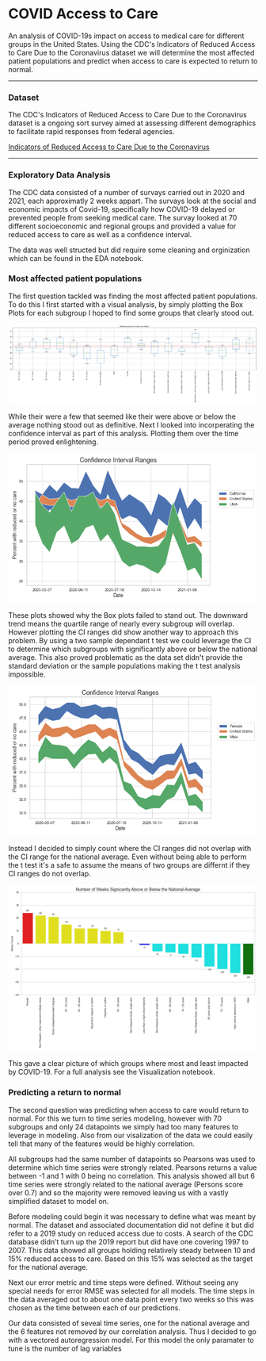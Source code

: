 # COVID Access to Care
An analysis of COVID-19s impact on access to medical care for different groups in the United States. Using the CDC's Indicators of Reduced Access to Care Due to the Coronavirus dataset we will determine the most affected patient populations and predict when access to care is expected to return to normal. 

------------------

### Dataset
The CDC's Indicators of Reduced Access to Care Due to the Coronavirus dataset is a ongoing sort survey aimed at assessing different demographics to facilitate rapid responses from federal agencies.

[Indicators of Reduced Access to Care Due to the Coronavirus](https://data.cdc.gov/NCHS/Indicators-of-Reduced-Access-to-Care-Due-to-the-Co/xb3p-q62w)

------------------

### Exploratory Data Analysis
The CDC data consisted of a number of survays carried out in 2020 and 2021, each approximatly 2 weeks appart. The survays look at the social and economic impacts of Covid-19, specifically how COVID-19 delayed or prevented people from seeking medical care. The survay looked at 70 different socioeconomic and regional groups and provided a value for reduced access to care as well as a confidence interval. 

The data was well structed but did require some cleaning and orginization which can be found in the EDA notebook. 

### Most affected patient populations
The first question tackled was finding the most affected patient populations. To do this I first started with a visual analysis, by simply plotting the Box Plots for each subgroup I hoped to find some groups that clearly stood out. 

![Alt text](Images/BoxPlotsNonStates.png?raw=true "Box Plots for Non State Subgroups")

While their were a few that seemed like their were above or below the average nothing stood out as definitive. Next I looked into incorperating the confidence interval as part of this analysis. Plotting them over the time period proved enlightening. 

![Alt text](Images/CAvUTciRange.png?raw=true "CA vs UT CI range")

These plots showed why the Box plots failed to stand out. The downward trend means the quartile range of nearly every subgroup will overlap. However plotting the CI ranges did show another way to approach this problem. By using a two sample dependant t test we could leverage the CI to determine which subgroups with significantly above or below the national average. This also proved problematic as the data set didn't provide the standard deviation or the sample populations making the t test analysis impossible. 

![Alt text](Images/MalevFemaleciRange.png?raw=true "Male vs Female CI range") 

Instead I decided to simply count where the CI ranges did not overlap with the CI range for the national average. Even without being able to perform the t test it's a safe to assume the means of two groups are differnt if they CI ranges do not overlap. 

![Alt text](Images/WeekCountNonState.png?raw=true "Weeks above or below the national average") 

This gave a clear picture of which groups where most and least impacted by COVID-19. For a full analysis see the Visualization notebook. 

### Predicting a return to normal
The second question was predicting when access to care would return to normal. For this we turn to time series modeling, however with 70 subgroups and only 24 datapoints we simply had too many features to leverage in modeling. Also from our visalization of the data we could easily tell that many of the features would be highly correlation. 

All subgroups had the same number of datapoints so Pearsons was used to determine which time series were strongly related. Pearsons returns a value between -1 and 1 with 0 being no correlation. This analysis showed all but 6 time series were strongly related to the national average (Persons score over 0.7) and so the majority were removed leaving us with a vastly simplified dataset to model on. 

Before modeling could begin it was necessary to define what was meant by normal. The dataset and associated documentation did not define it but did refer to a 2019 study on reduced access due to costs. A search of the CDC database didn’t turn up the 2019 report but did have one covering 1997 to 2007. This data showed all groups holding relatively steady between 10 and 15% reduced access to care. Based on this 15% was selected as the target for the national average. 

Next our error metric and time steps were defined. Without seeing any special needs for error RMSE was selected for all models. The time steps in the data averaged out to about one data point every two weeks so this was chosen as the time between each of our predictions. 

Our data consisted of seveal time series, one for the national average and the 6 features not removed by our correlation analysis. Thus I decided to go with a vectored autoregression model. For this model the only paramater to tune is the number of lag variables 




